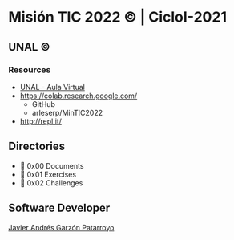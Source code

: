 # Misión TIC 2022 :copyright: | CicloI-2021
## UNAL :copyright:
### Resources
* [UNAL - Aula Virtual](https://fdgj.maillist-manage.com/click.zc?od=3ze9e0ae8f03a4fe5f2381b101f183f2bd4a2ef7f1eed91d34ef2a0c9460f082a7&repDgs=1974c3234bf39299&linkDgs=1974c3234bf24d29&mrd=1974c3234bf38e05&m=1)
* https://colab.research.google.com/
  - GitHub
  - arleserp/MinTIC2022
* http://repl.it/

## Directories
* :open_file_folder: 0x00 Documents
* :open_file_folder: 0x01 Exercises
* :open_file_folder: 0x02 Challenges

## Software Developer
[Javier Andrés Garzón Patarroyo](https://www.javierandresgp.com)
